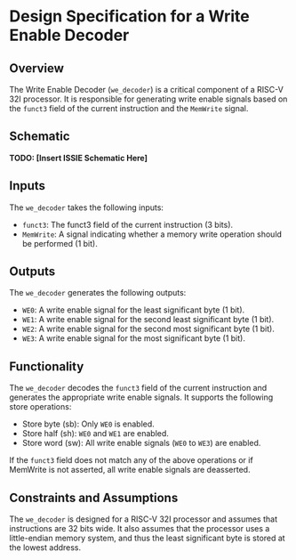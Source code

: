 # Design Specification for a Write Enable Decoder

## Overview
The Write Enable Decoder (`we_decoder`) is a critical component of a RISC-V 32I processor. It is responsible for generating write enable signals based on the `funct3` field of the current instruction and the `MemWrite` signal.

## Schematic

**TODO: [Insert ISSIE Schematic Here]**

## Inputs
The `we_decoder` takes the following inputs:
- `funct3`: The funct3 field of the current instruction (3 bits).
- `MemWrite`: A signal indicating whether a memory write operation should be performed (1 bit).

## Outputs
The `we_decoder` generates the following outputs:
- `WE0`: A write enable signal for the least significant byte (1 bit).
- `WE1`: A write enable signal for the second least significant byte (1 bit).
- `WE2`: A write enable signal for the second most significant byte (1 bit).
- `WE3`: A write enable signal for the most significant byte (1 bit).

## Functionality
The `we_decoder` decodes the `funct3` field of the current instruction and generates the appropriate write enable signals. It supports the following store operations:
- Store byte (sb): Only `WE0` is enabled.
- Store half (sh): `WE0` and `WE1` are enabled.
- Store word (sw): All write enable signals (`WE0` to `WE3`) are enabled.

If the `funct3` field does not match any of the above operations or if MemWrite is not asserted, all write enable signals are deasserted.

## Constraints and Assumptions
The `we_decoder` is designed for a RISC-V 32I processor and assumes that instructions are 32 bits wide. It also assumes that the processor uses a little-endian memory system, and thus the least significant byte is stored at the lowest address.